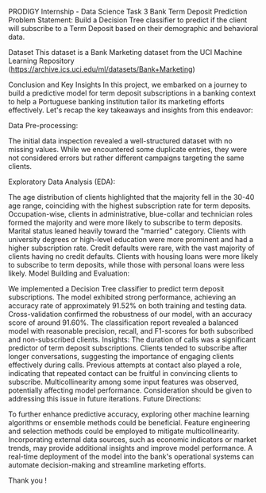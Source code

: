 PRODIGY Internship - Data Science
Task 3
Bank Term Deposit Prediction
Problem Statement:
Build a Decision Tree classifier to predict if the client will subscribe to a Term Deposit based on their demographic and behavioral data.

Dataset
This dataset is a Bank Marketing dataset from the UCI Machine Learning Repository (https://archive.ics.uci.edu/ml/datasets/Bank+Marketing)

Conclusion and Key Insights
In this project, we embarked on a journey to build a predictive model for term deposit subscriptions in a banking context to help a Portuguese banking institution tailor its marketing efforts effectively. Let's recap the key takeaways and insights from this endeavor:

Data Pre-processing:

The initial data inspection revealed a well-structured dataset with no missing values. While we encountered some duplicate entries, they were not considered errors but rather different campaigns targeting the same clients.

Exploratory Data Analysis (EDA):

The age distribution of clients highlighted that the majority fell in the 30-40 age range, coinciding with the highest subscription rate for term deposits.
Occupation-wise, clients in administrative, blue-collar and technician roles formed the majority and were more likely to subscribe to term deposits.
Marital status leaned heavily toward the "married" category.
Clients with university degrees or high-level education were more prominent and had a higher subscription rate.
Credit defaults were rare, with the vast majority of clients having no credit defaults.
Clients with housing loans were more likely to subscribe to term deposits, while those with personal loans were less likely.
Model Building and Evaluation:

We implemented a Decision Tree classifier to predict term deposit subscriptions.
The model exhibited strong performance, achieving an accuracy rate of approximately 91.52% on both training and testing data.
Cross-validation confirmed the robustness of our model, with an accuracy score of around 91.60%.
The classification report revealed a balanced model with reasonable precision, recall, and F1-scores for both subscribed and non-subscribed clients.
Insights:
The duration of calls was a significant predictor of term deposit subscriptions. Clients tended to subscribe after longer conversations, suggesting the importance of engaging clients effectively during calls.
Previous attempts at contact also played a role, indicating that repeated contact can be fruitful in convincing clients to subscribe.
Multicollinearity among some input features was observed, potentially affecting model performance. Consideration should be given to addressing this issue in future iterations.
Future Directions:

To further enhance predictive accuracy, exploring other machine learning algorithms or ensemble methods could be beneficial. Feature engineering and selection methods could be employed to mitigate multicollinearity. Incorporating external data sources, such as economic indicators or market trends, may provide additional insights and improve model performance. A real-time deployment of the model into the bank's operational systems can automate decision-making and streamline marketing efforts.

Thank you !
